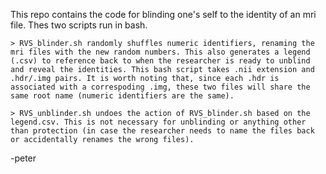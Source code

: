 This repo contains the code for blinding one's self to the identity of an mri file. Thes two scripts run in bash.

	> RVS_blinder.sh randomly shuffles numeric identifiers, renaming the mri files with the new random numbers. This also generates a legend (.csv) to reference back to when the researcher is ready to unblind and reveal the identities. This bash script takes .nii extension and .hdr/.img pairs. It is worth noting that, since each .hdr is associated with a correspoding .img, these two files will share the same root name (numeric identifiers are the same).

	> RVS_unblinder.sh undoes the action of RVS_blinder.sh based on the legend.csv. This is not necessary for unblinding or anything other than protection (in case the researcher needs to name the files back or accidentally renames the wrong files).

-peter